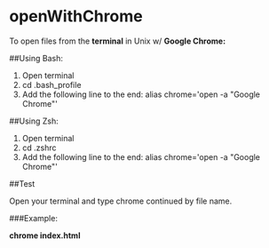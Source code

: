 # openWithChrome

To open files from the **terminal** in Unix w/ **Google Chrome:**

##Using Bash:

1. Open terminal
2. cd .bash_profile
3. Add the following line to the end:
alias chrome='open -a "Google Chrome"'

##Using Zsh:

1. Open terminal
2. cd .zshrc
3. Add the following line to the end:
alias chrome='open -a "Google Chrome"'

##Test

Open your terminal and type chrome continued by file name.

###Example:

**chrome index.html**
